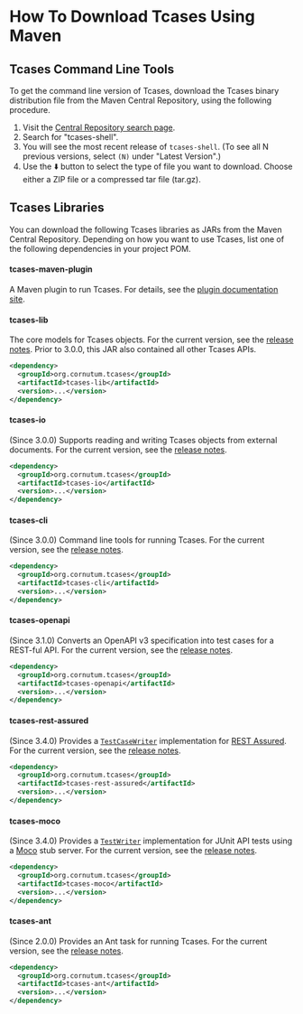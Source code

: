 # How To Download Tcases Using Maven #

## Tcases Command Line Tools

To get the command line version of Tcases, download the Tcases binary distribution file from the Maven Central Repository, using the following procedure.

  1. Visit the [Central Repository search page](https://search.maven.org/search?q=tcases-shell).
  1. Search for "tcases-shell".
  1. You will see the most recent release of `tcases-shell`. (To see all N previous versions, select `(N)` under "Latest Version".)
  1. Use the :arrow_down: button to select the type of file you want to download. Choose either a ZIP file or a compressed tar file (tar.gz).


## Tcases Libraries

You can download the following Tcases libraries as JARs from the Maven Central Repository. Depending on how you want to use Tcases, list one
of the following dependencies in your project POM.

#### tcases-maven-plugin
A Maven plugin to run Tcases. For details, see the [plugin documentation site](http://www.cornutum.org/tcases/docs/tcases-maven-plugin/).

#### tcases-lib
The core models for Tcases objects. For the current version, see the [release notes](ReleaseNotes.md). Prior to 3.0.0, this JAR also contained all other Tcases APIs.

```xml
<dependency>
  <groupId>org.cornutum.tcases</groupId>
  <artifactId>tcases-lib</artifactId>
  <version>...</version>
</dependency>
```

#### tcases-io
(Since 3.0.0) Supports reading and writing Tcases objects from external documents. For the current version, see the [release notes](ReleaseNotes.md).

```xml
<dependency>
  <groupId>org.cornutum.tcases</groupId>
  <artifactId>tcases-io</artifactId>
  <version>...</version>
</dependency>
```

#### tcases-cli
(Since 3.0.0) Command line tools for running Tcases. For the current version, see the [release notes](ReleaseNotes.md).

```xml
<dependency>
  <groupId>org.cornutum.tcases</groupId>
  <artifactId>tcases-cli</artifactId>
  <version>...</version>
</dependency>
```

#### tcases-openapi
(Since 3.1.0) Converts an OpenAPI v3 specification into test cases for a REST-ful API. For the current version, see the [release notes](ReleaseNotes.md).

```xml
<dependency>
  <groupId>org.cornutum.tcases</groupId>
  <artifactId>tcases-openapi</artifactId>
  <version>...</version>
</dependency>
```

#### tcases-rest-assured
(Since 3.4.0) Provides a [`TestCaseWriter`](http://www.cornutum.org/tcases/docs/api/org/cornutum/tcases/openapi/restassured/RestAssuredTestCaseWriter.html)
implementation for [REST Assured](https://github.com/rest-assured/rest-assured).
For the current version, see the [release notes](ReleaseNotes.md).

```xml
<dependency>
  <groupId>org.cornutum.tcases</groupId>
  <artifactId>tcases-rest-assured</artifactId>
  <version>...</version>
</dependency>
```

#### tcases-moco
(Since 3.4.0) Provides a [`TestWriter`](http://www.cornutum.org/tcases/docs/api/org/cornutum/tcases/openapi/moco/MocoServerTestWriter.html)
implementation for JUnit API tests using a [Moco](https://github.com/dreamhead/moco) stub server.
For the current version, see the [release notes](ReleaseNotes.md).

```xml
<dependency>
  <groupId>org.cornutum.tcases</groupId>
  <artifactId>tcases-moco</artifactId>
  <version>...</version>
</dependency>
```

#### tcases-ant
(Since 2.0.0) Provides an Ant task for running Tcases. For the current version, see the [release notes](ReleaseNotes.md).

```xml
<dependency>
  <groupId>org.cornutum.tcases</groupId>
  <artifactId>tcases-ant</artifactId>
  <version>...</version>
</dependency>
```
